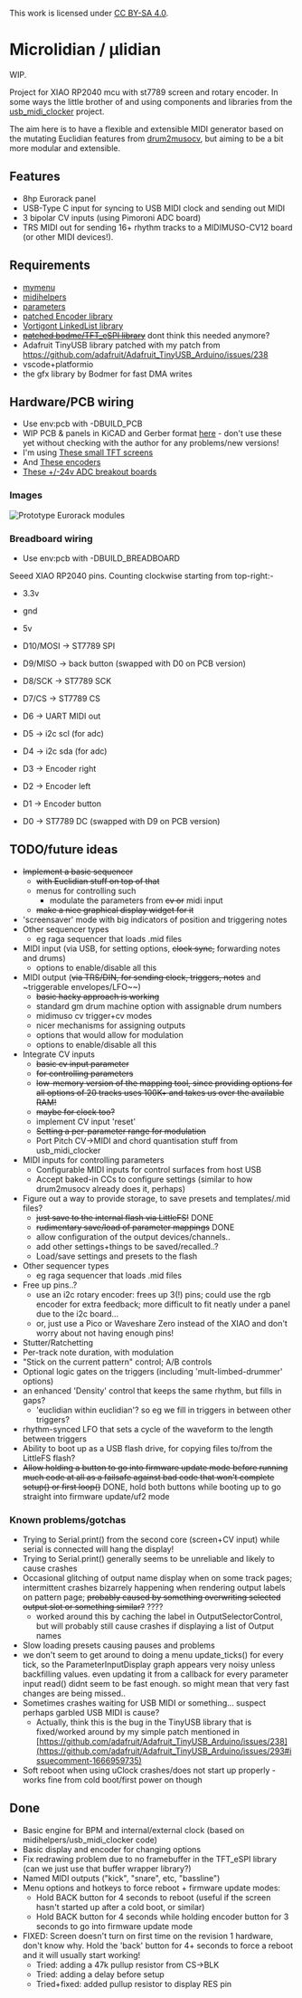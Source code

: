This work is licensed under [CC BY-SA 4.0](https://creativecommons.org/licenses/by-sa/4.0/).

# Microlidian / μlidian

WIP.

Project for XIAO RP2040 mcu with st7789 screen and rotary encoder.  In some ways the little brother of and using components and libraries from the [usb_midi_clocker](https://github.com/doctea/usb_midi_clocker) project.  

The aim here is to have a flexible and extensible MIDI generator based on the mutating Euclidian features from [drum2musocv](https://github.com/doctea/drum2musocv), but aiming to be a bit more modular and extensible.

## Features

- 8hp Eurorack panel
- USB-Type C input for syncing to USB MIDI clock and sending out MIDI
- 3 bipolar CV inputs (using Pimoroni ADC board)
- TRS MIDI out for sending 16+ rhythm tracks to a MIDIMUSO-CV12 board (or other MIDI devices!).

## Requirements

- [mymenu](https://github.com/doctea/mymenu)
- [midihelpers](https://github.com/doctea/midihelpers)
- [parameters](https://github.com/doctea/parameters)
- [patched Encoder library](https://github.com/doctea/Encoder) 
- [Vortigont LinkedList library](https://github.com/vortigont/LinkedList)
- ~~[patched bodme/TFT_eSPI library](https://github.com/doctea/TFT_eSPI)~~ dont think this needed anymore?
- Adafruit TinyUSB library patched with my patch from https://github.com/adafruit/Adafruit_TinyUSB_Arduino/issues/238
- vscode+platformio
- the gfx library by Bodmer for fast DMA writes

## Hardware/PCB wiring

- Use env:pcb with -DBUILD_PCB
- WIP PCB & panels in KiCAD and Gerber format [here](https://github.com/doctea/Microlidian-hardware) - don't use these yet without checking with the author for any problems/new versions!
- I'm using [These small TFT screens](https://www.aliexpress.com/item/4000661571044.html)
- And [These encoders](https://www.aliexpress.com/item/33022441687.html)
- [These +/-24v ADC breakout boards](https://thepihut.com/products/ads1015-24v-adc-breakout)

### Images

![Prototype Eurorack modules](media/Microlidians.jpg?raw=true)


### Breadboard wiring

- Use env:pcb with -DBUILD_BREADBOARD

Seeed XIAO RP2040 pins.  Counting clockwise starting from top-right:-

- 3.3v
- gnd
- 5v
- D10/MOSI -> ST7789 SPI
- D9/MISO  -> back button (swapped with D0 on PCB version)
- D8/SCK   -> ST7789 SCK
- D7/CS    -> ST7789 CS

- D6       -> UART MIDI out
- D5       -> i2c scl (for adc)
- D4       -> i2c sda (for adc)
- D3       -> Encoder right
- D2       -> Encoder left
- D1       -> Encoder button
- D0       -> ST7789 DC (swapped with D9 on PCB version)

## TODO/future ideas

- ~~Implement a basic sequencer~~
  - ~~with Euclidian stuff on top of that~~
  - menus for controlling such
    - modulate the parameters from ~~cv or~~ midi input 
  - ~~make a nice graphical display widget for it~~
- 'screensaver' mode with big indicators of position and triggering notes
- Other sequencer types
  - eg raga sequencer that loads .mid files
- MIDI input (via USB, for setting options, ~~clock sync,~~ forwarding notes and drums)
  - options to enable/disable all this
- MIDI output (~~via TRS/DIN, for sending clock, triggers, notes~~ and ~triggerable envelopes/LFO~~)
  - ~~basic hacky approach is working~~
  - standard gm drum machine option with assignable drum numbers
  - midimuso cv trigger+cv modes
  - nicer mechanisms for assigning outputs
  - options that would allow for modulation 
  - options to enable/disable all this
- Integrate CV inputs
  - ~~basic cv input parameter~~
  - ~~for controlling parameters~~
  - ~~low-memory version of the mapping tool, since providing options for all options of 20 tracks uses 100K+ and takes us over the available RAM!~~
  - ~~maybe for clock too?~~
  - implement CV input 'reset'
  - ~~Setting a per-parameter range for modulation~~
  - Port Pitch CV->MIDI and chord quantisation stuff from usb_midi_clocker
- MIDI inputs for controlling parameters
  - Configurable MIDI inputs for control surfaces from host USB
  - Accept baked-in CCs to configure settings (similar to how drum2musocv already does it, perhaps)
- Figure out a way to provide storage, to save presets and templates/.mid files?
  - ~~just save to the internal flash via LittleFS!~~ DONE
  - ~~rudimentary save/load of parameter mappings~~ DONE
  - allow configuration of the output devices/channels..
  - add other settings+things to be saved/recalled..?
  - Load/save settings and presets to the flash
- Other sequencer types
  - eg raga sequencer that loads .mid files
- Free up pins..?
  - use an i2c rotary encoder: frees up 3(!) pins; could use the rgb encoder for extra feedback; more difficult to fit neatly under a panel due to the i2c board...
  - or, just use a Pico or Waveshare Zero instead of the XIAO and don't worry about not having enough pins!
- Stutter/Ratchetting
- Per-track note duration, with modulation
- "Stick on the current pattern" control; A/B controls
- Optional logic gates on the triggers (including 'mult-limbed-drummer' options)
- an enhanced 'Density' control that keeps the same rhythm, but fills in gaps?
  - 'euclidian within euclidian'?  so eg we fill in triggers in between other triggers?
- rhythm-synced LFO that sets a cycle of the waveform to the length between triggers
- Ability to boot up as a USB flash drive, for copying files to/from the LittleFS flash?
- ~~Allow holding a button to go into firmware update mode before running much code at all as a failsafe against bad code that won't complete setup() or first loop()~~ DONE, hold both buttons while booting up to go straight into firmware update/uf2 mode

### Known problems/gotchas

- Trying to Serial.print() from the second core (screen+CV input) while serial is connected will hang the display!
- Trying to Serial.print() generally seems to be unreliable and likely to cause crashes
- Occasional glitching of output name display when on some track pages; intermittent crashes bizarrely happening when rendering output labels on pattern page; ~~probably caused by something overwriting selected output slot or something similar?~~ ????
  - worked around this by caching the label in OutputSelectorControl, but will probably still cause crashes if displaying a list of Output names
- Slow loading presets causing pauses and problems
- we don't seem to get around to doing a menu update_ticks() for every tick, so the ParameterInputDisplay graph appears very noisy unless backfilling values.  even updating it from a callback for every parameter input read() didnt seem to be fast enough.  so might mean that very fast changes are being missed..
- Sometimes crashes waiting for USB MIDI or something... suspect perhaps garbled USB MIDI is cause?
  - Actually, think this is the bug in the TinyUSB library that is fixed/worked around by my simple patch mentioned in [https://github.com/adafruit/Adafruit_TinyUSB_Arduino/issues/238](https://github.com/adafruit/Adafruit_TinyUSB_Arduino/issues/293#issuecomment-1666959735)
- Soft reboot when using uClock crashes/does not start up properly - works fine from cold boot/first power on though

## Done

- Basic engine for BPM and internal/external clock (based on midihelpers/usb_midi_clocker code)
- Basic display and encoder for changing options
- Fix redrawing problem due to no framebuffer in the TFT_eSPI library (can we just use that buffer wrapper library?)
- Named MIDI outputs ("kick", "snare", etc, "bassline")
- Menu options and hotkeys to force reboot + firmware update modes:
  - Hold BACK button for 4 seconds to reboot (useful if the screen hasn't started up after a cold boot, or similar)
  - Hold BACK button for 4 seconds while holding encoder button for 3 seconds to go into firmware update mode
- FIXED: Screen doesn't turn on first time on the revision 1 hardware, don't know why.  Hold the 'back' button for 4+ seconds to force a reboot and it will usually start working!
  - Tried: adding a 47k pullup resistor from CS->BLK
  - Tried: adding a delay before setup
  - Tried+fixed: added pullup resistor to display RES pin

